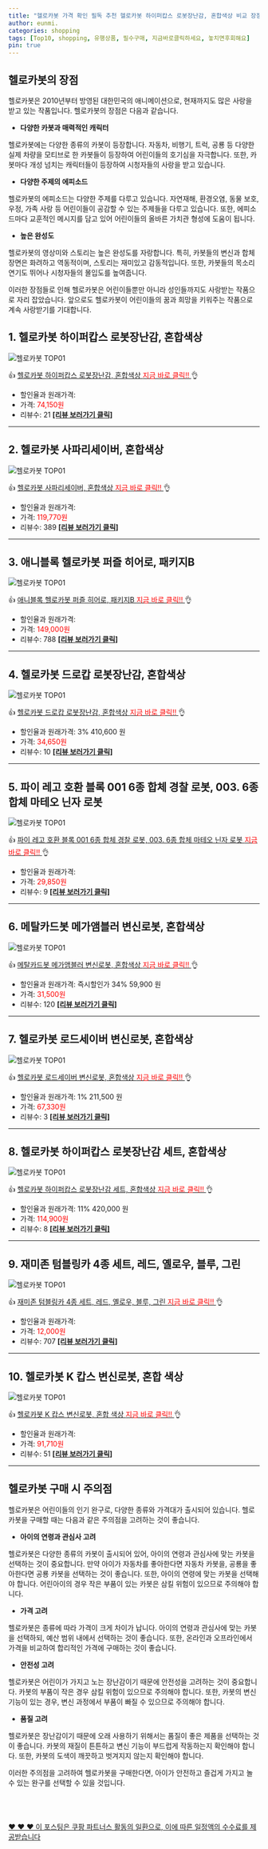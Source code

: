 ```yaml
---
title: "헬로카봇 가격 확인 필독 추천 헬로카봇 하이퍼캅스 로봇장난감, 혼합색상 비교 장점 구매가이드"
author: eunmi.
categories: shopping
tags: [Top10, shopping, 유행상품, 필수구매, 지금바로클릭하세요, 놓치면후회해요]
pin: true
---
```

**<h2>헬로카봇의 장점</h2>**

헬로카봇은 2010년부터 방영된 대한민국의 애니메이션으로, 현재까지도 많은 사랑을 받고 있는 작품입니다. 헬로카봇의 장점은 다음과 같습니다.

* **다양한 카봇과 매력적인 캐릭터**

헬로카봇에는 다양한 종류의 카봇이 등장합니다. 자동차, 비행기, 트럭, 공룡 등 다양한 실제 차량을 모티브로 한 카봇들이 등장하여 어린이들의 호기심을 자극합니다. 또한, 카봇마다 개성 넘치는 캐릭터들이 등장하여 시청자들의 사랑을 받고 있습니다.

* **다양한 주제의 에피소드**

헬로카봇의 에피소드는 다양한 주제를 다루고 있습니다. 자연재해, 환경오염, 동물 보호, 우정, 가족 사랑 등 어린이들이 공감할 수 있는 주제들을 다루고 있습니다. 또한, 에피소드마다 교훈적인 메시지를 담고 있어 어린이들의 올바른 가치관 형성에 도움이 됩니다.

* **높은 완성도**

헬로카봇의 영상미와 스토리는 높은 완성도를 자랑합니다. 특히, 카봇들의 변신과 합체 장면은 화려하고 역동적이며, 스토리는 재미있고 감동적입니다. 또한, 카봇들의 목소리 연기도 뛰어나 시청자들의 몰입도를 높여줍니다.

이러한 장점들로 인해 헬로카봇은 어린이들뿐만 아니라 성인들까지도 사랑받는 작품으로 자리 잡았습니다. 앞으로도 헬로카봇이 어린이들의 꿈과 희망을 키워주는 작품으로 계속 사랑받기를 기대합니다.

   

## 1. 헬로카봇 하이퍼캅스 로봇장난감, 혼합색상

![헬로카봇 TOP01](https://thumbnail6.coupangcdn.com/thumbnails/remote/230x230ex/image/rs_quotation_api/vjayzjyf/d23700ee86474c888828cf28ef18c1d3.jpg)


👍 [헬로카봇 하이퍼캅스 로봇장난감, 혼합색상 <font color=red> 지금 바로 클릭!! </font> ](https://link.coupang.com/re/AFFSDP?lptag=AF3617701&subid=GithubCoopas&pageKey=6669048293&traceid=V0-153&itemId=15337553994&vendorItemId=82557828667) 👌 


- 할인율과 원래가격: 
- 가격: <span style='color:red'>74,150원</span>
- 리뷰수: 21  [**[리뷰 보러가기 클릭]**](https://link.coupang.com/re/AFFSDP?lptag=AF3617701&subid=GithubCoopas&pageKey=6669048293&traceid=V0-153&itemId=15337553994&vendorItemId=82557828667)

---


   

## 2. 헬로카봇 사파리세이버, 혼합색상

![헬로카봇 TOP01](https://thumbnail10.coupangcdn.com/thumbnails/remote/230x230ex/image/retail/images/2023/08/08/14/1/34e29d74-a0e2-4de0-bcb7-906a17f32d4e.jpg)


👍 [헬로카봇 사파리세이버, 혼합색상 <font color=red> 지금 바로 클릭!! </font> ](https://link.coupang.com/re/AFFSDP?lptag=AF3617701&subid=GithubCoopas&pageKey=7440119743&traceid=V0-153&itemId=19344925533&vendorItemId=86818732442) 👌 


- 할인율과 원래가격: 
- 가격: <span style='color:red'>119,770원</span>
- 리뷰수: 389  [**[리뷰 보러가기 클릭]**](https://link.coupang.com/re/AFFSDP?lptag=AF3617701&subid=GithubCoopas&pageKey=7440119743&traceid=V0-153&itemId=19344925533&vendorItemId=86818732442)

---


   

## 3. 애니블록 헬로카봇 퍼즐 히어로, 패키지B

![헬로카봇 TOP01](https://thumbnail7.coupangcdn.com/thumbnails/remote/230x230ex/image/vendor_inventory/0a0f/5dce9c7e3835100e228a30dff8858928c339060a63eb1df9a01d99d26da1.png)


👍 [애니블록 헬로카봇 퍼즐 히어로, 패키지B <font color=red> 지금 바로 클릭!! </font> ](https://link.coupang.com/re/AFFSDP?lptag=AF3617701&subid=GithubCoopas&pageKey=6126186557&traceid=V0-153&itemId=10450476195&vendorItemId=77732297461) 👌 


- 할인율과 원래가격: 
- 가격: <span style='color:red'>149,000원</span>
- 리뷰수: 788  [**[리뷰 보러가기 클릭]**](https://link.coupang.com/re/AFFSDP?lptag=AF3617701&subid=GithubCoopas&pageKey=6126186557&traceid=V0-153&itemId=10450476195&vendorItemId=77732297461)

---


   

## 4. 헬로카봇 드로캅 로봇장난감, 혼합색상

![헬로카봇 TOP01](https://thumbnail8.coupangcdn.com/thumbnails/remote/230x230ex/image/retail/images/4837034082951425-455f4965-8d40-426f-8f7a-9b0727885620.jpg)


👍 [헬로카봇 드로캅 로봇장난감, 혼합색상 <font color=red> 지금 바로 클릭!! </font> ](https://link.coupang.com/re/AFFSDP?lptag=AF3617701&subid=GithubCoopas&pageKey=6675387305&traceid=V0-153&itemId=15373985517&vendorItemId=82594083474) 👌 


- 할인율과 원래가격: 3%  410,600   원
- 가격: <span style='color:red'>34,650원</span>
- 리뷰수: 10  [**[리뷰 보러가기 클릭]**](https://link.coupang.com/re/AFFSDP?lptag=AF3617701&subid=GithubCoopas&pageKey=6675387305&traceid=V0-153&itemId=15373985517&vendorItemId=82594083474)

---


   

## 5. 파이 레고 호환 블록 001 6종 합체 경찰 로봇, 003. 6종 합체 마테오 닌자 로봇

![헬로카봇 TOP01](https://thumbnail10.coupangcdn.com/thumbnails/remote/230x230ex/image/vendor_inventory/e7fb/fa48419bf11176932feee045adec622f5c18fed010e4f6d6e5e078876b05.jpg)


👍 [파이 레고 호환 블록 001 6종 합체 경찰 로봇, 003. 6종 합체 마테오 닌자 로봇 <font color=red> 지금 바로 클릭!! </font> ](https://link.coupang.com/re/AFFSDP?lptag=AF3617701&subid=GithubCoopas&pageKey=2291900957&traceid=V0-153&itemId=3942780438&vendorItemId=82786841842) 👌 


- 할인율과 원래가격: 
- 가격: <span style='color:red'>29,850원</span>
- 리뷰수: 9  [**[리뷰 보러가기 클릭]**](https://link.coupang.com/re/AFFSDP?lptag=AF3617701&subid=GithubCoopas&pageKey=2291900957&traceid=V0-153&itemId=3942780438&vendorItemId=82786841842)

---


   

## 6. 메탈카드봇 메가앰블러 변신로봇, 혼합색상

![헬로카봇 TOP01](https://thumbnail7.coupangcdn.com/thumbnails/remote/230x230ex/image/vendor_inventory/e340/1fad57415242561a4cbb546c6a185ef9812523e8d795e3ff59c063593384.jpg)


👍 [메탈카드봇 메가앰블러 변신로봇, 혼합색상 <font color=red> 지금 바로 클릭!! </font> ](https://link.coupang.com/re/AFFSDP?lptag=AF3617701&subid=GithubCoopas&pageKey=7352706752&traceid=V0-153&itemId=18924848325&vendorItemId=86051850864) 👌 


- 할인율과 원래가격: 즉시할인가 34%  59,900   원
- 가격: <span style='color:red'>31,500원</span>
- 리뷰수: 120  [**[리뷰 보러가기 클릭]**](https://link.coupang.com/re/AFFSDP?lptag=AF3617701&subid=GithubCoopas&pageKey=7352706752&traceid=V0-153&itemId=18924848325&vendorItemId=86051850864)

---


   

## 7. 헬로카봇 로드세이버 변신로봇, 혼합색상

![헬로카봇 TOP01](https://thumbnail7.coupangcdn.com/thumbnails/remote/230x230ex/image/retail/images/77218522794425-09150b94-a786-4fb5-87df-37cdd77ebd12.JPG)


👍 [헬로카봇 로드세이버 변신로봇, 혼합색상 <font color=red> 지금 바로 클릭!! </font> ](https://link.coupang.com/re/AFFSDP?lptag=AF3617701&subid=GithubCoopas&pageKey=4796925908&traceid=V0-153&itemId=6153466544&vendorItemId=3007695570) 👌 


- 할인율과 원래가격: 1%  211,500   원
- 가격: <span style='color:red'>67,330원</span>
- 리뷰수: 3  [**[리뷰 보러가기 클릭]**](https://link.coupang.com/re/AFFSDP?lptag=AF3617701&subid=GithubCoopas&pageKey=4796925908&traceid=V0-153&itemId=6153466544&vendorItemId=3007695570)

---


   

## 8. 헬로카봇 하이퍼캅스 로봇장난감 세트, 혼합색상

![헬로카봇 TOP01](https://thumbnail8.coupangcdn.com/thumbnails/remote/230x230ex/image/rs_quotation_api/3v5c0cgh/0d471c3f0a944ce0bda3c98a9c22746e.jpg)


👍 [헬로카봇 하이퍼캅스 로봇장난감 세트, 혼합색상 <font color=red> 지금 바로 클릭!! </font> ](https://link.coupang.com/re/AFFSDP?lptag=AF3617701&subid=GithubCoopas&pageKey=7251505231&traceid=V0-153&itemId=18447293099&vendorItemId=85588176296) 👌 


- 할인율과 원래가격: 11%  420,000   원
- 가격: <span style='color:red'>114,900원</span>
- 리뷰수: 8  [**[리뷰 보러가기 클릭]**](https://link.coupang.com/re/AFFSDP?lptag=AF3617701&subid=GithubCoopas&pageKey=7251505231&traceid=V0-153&itemId=18447293099&vendorItemId=85588176296)

---


   

## 9. 재미존 텀블링카 4종 세트, 레드, 옐로우, 블루, 그린

![헬로카봇 TOP01](https://thumbnail9.coupangcdn.com/thumbnails/remote/230x230ex/image/retail/images/2023/10/11/9/3/8fb19a85-ca13-4db3-b85a-9bf1c951d236.png)


👍 [재미존 텀블링카 4종 세트, 레드, 옐로우, 블루, 그린 <font color=red> 지금 바로 클릭!! </font> ](https://link.coupang.com/re/AFFSDP?lptag=AF3617701&subid=GithubCoopas&pageKey=7645307999&traceid=V0-153&itemId=20327094745&vendorItemId=87412366345) 👌 


- 할인율과 원래가격: 
- 가격: <span style='color:red'>12,000원</span>
- 리뷰수: 707  [**[리뷰 보러가기 클릭]**](https://link.coupang.com/re/AFFSDP?lptag=AF3617701&subid=GithubCoopas&pageKey=7645307999&traceid=V0-153&itemId=20327094745&vendorItemId=87412366345)

---


   

## 10. 헬로카봇 K 캅스 변신로봇, 혼합 색상

![헬로카봇 TOP01](https://thumbnail10.coupangcdn.com/thumbnails/remote/230x230ex/image/vendor_inventory/a7dd/b3d69d7af5e1666c88f968b10cad59cea90c46b4fdfcd422e3ff6e7df406.jpg)


👍 [헬로카봇 K 캅스 변신로봇, 혼합 색상 <font color=red> 지금 바로 클릭!! </font> ](https://link.coupang.com/re/AFFSDP?lptag=AF3617701&subid=GithubCoopas&pageKey=19972624&traceid=V0-153&itemId=79413316&vendorItemId=85090421063) 👌 


- 할인율과 원래가격: 
- 가격: <span style='color:red'>91,710원</span>
- 리뷰수: 51  [**[리뷰 보러가기 클릭]**](https://link.coupang.com/re/AFFSDP?lptag=AF3617701&subid=GithubCoopas&pageKey=19972624&traceid=V0-153&itemId=79413316&vendorItemId=85090421063)

---
**<h2>헬로카봇 구매 시 주의점</h2>**

헬로카봇은 어린이들의 인기 완구로, 다양한 종류와 가격대가 출시되어 있습니다. 헬로카봇을 구매할 때는 다음과 같은 주의점을 고려하는 것이 좋습니다.

* **아이의 연령과 관심사 고려**

헬로카봇은 다양한 종류의 카봇이 출시되어 있어, 아이의 연령과 관심사에 맞는 카봇을 선택하는 것이 중요합니다. 만약 아이가 자동차를 좋아한다면 자동차 카봇을, 공룡을 좋아한다면 공룡 카봇을 선택하는 것이 좋습니다. 또한, 아이의 연령에 맞는 카봇을 선택해야 합니다. 어린아이의 경우 작은 부품이 있는 카봇은 삼킬 위험이 있으므로 주의해야 합니다.

* **가격 고려**

헬로카봇은 종류에 따라 가격이 크게 차이가 납니다. 아이의 연령과 관심사에 맞는 카봇을 선택하되, 예산 범위 내에서 선택하는 것이 좋습니다. 또한, 온라인과 오프라인에서 가격을 비교하여 합리적인 가격에 구매하는 것이 좋습니다.

* **안전성 고려**

헬로카봇은 어린이가 가지고 노는 장난감이기 때문에 안전성을 고려하는 것이 중요합니다. 카봇의 부품이 작은 경우 삼킬 위험이 있으므로 주의해야 합니다. 또한, 카봇의 변신 기능이 있는 경우, 변신 과정에서 부품이 빠질 수 있으므로 주의해야 합니다.

* **품질 고려**

헬로카봇은 장난감이기 때문에 오래 사용하기 위해서는 품질이 좋은 제품을 선택하는 것이 좋습니다. 카봇의 재질이 튼튼하고 변신 기능이 부드럽게 작동하는지 확인해야 합니다. 또한, 카봇의 도색이 깨끗하고 벗겨지지 않는지 확인해야 합니다.

이러한 주의점을 고려하여 헬로카봇을 구매한다면, 아이가 안전하고 즐겁게 가지고 놀 수 있는 완구를 선택할 수 있을 것입니다.<br><br><br><br><br> [ ❤ ❤ ❤ 이 포스팅은 쿠팡 파트너스 활동의 일환으로, 이에 따른 일정액의 수수료를 제공받습니다](https://link.coupang.com/a/bcEFyh)